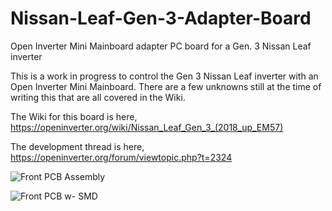 # Nissan-Leaf-Gen-3-Adapter-Board
Open Inverter Mini Mainboard adapter PC board for a Gen. 3 Nissan Leaf inverter 

This is a work in progress to control the Gen 3 Nissan Leaf inverter with an Open Inverter Mini Mainboard.  There are a few unknowns still at the time of writing this that are all covered in the Wiki.

The Wiki for this board is here, https://openinverter.org/wiki/Nissan_Leaf_Gen_3_(2018_up_EM57)

The development thread is here, https://openinverter.org/forum/viewtopic.php?t=2324

![Front PCB Assembly](https://github.com/jrbe/Nissan-Leaf-Gen-3-Adapter-Board/assets/6788692/7482abab-a6f9-4289-9831-432955c62e58)

![Front PCB w- SMD](https://github.com/jrbe/Nissan-Leaf-Gen-3-Adapter-Board/assets/6788692/670f7151-96ce-4a4e-9822-df4c957f953b)

